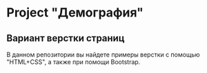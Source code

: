 # Project "Демография"
## Вариант верстки страниц

В данном репозитории вы найдете примеры верстки с помощью "HTML+CSS", а также при помощи Bootstrap.
